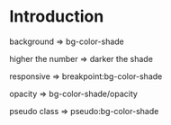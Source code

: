 # Introduction

background => bg-color-shade

higher the number => darker the shade

responsive => breakpoint:bg-color-shade

opacity => bg-color-shade/opacity

pseudo class => pseudo:bg-color-shade
